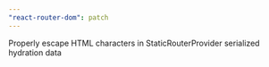 ```yaml
---
"react-router-dom": patch
---
```


Properly escape HTML characters in StaticRouterProvider serialized hydration data
